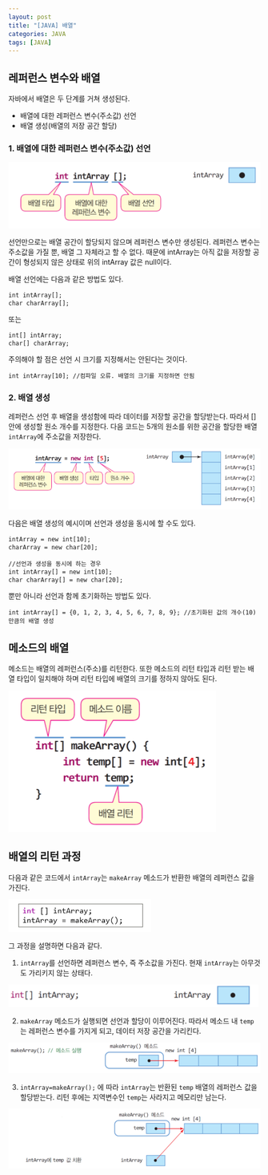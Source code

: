 ```yaml
---
layout: post
title: "[JAVA] 배열"
categories: JAVA
tags: [JAVA]
---
```


## **레퍼런스 변수와 배열**  
  
  
자바에서 배열은 두 단계를 거쳐 생성된다.
  - 배열에 대한 레퍼런스 변수(주소값) 선언
  - 배열 생성(배열의 저장 공간 할당)  
 
 
  
### **1. 배열에 대한 레퍼런스 변수(주소값) 선언**

![image1](/assets/images/JavaImages/3.png)

   선언만으로는 배열 공간이 할당되지 않으며 레퍼런스 변수만 생성된다. 레퍼런스 변수는 주소값을 가질 뿐, 배열 그 자체라고 할 수 없다. 
  때문에 intArray는 아직 값을 저장할 공간이 형성되지 않은 상태로 위의 intArray 값은 null이다.  
  
   배열 선언에는 다음과 같은 방법도 있다.
  
    int intArray[];  
    char charArray[];
  
   또는
  
    int[] intArray;  
    char[] charArray;
   
   주의해야 할 점은 선언 시 크기를 지정해서는 안된다는 것이다.
  
    int intArray[10]; //컴파일 오류. 배열의 크기를 지정하면 안됨  
    
  
### **2. 배열 생성**  

   레퍼런스 선언 후 배열을 생성함에 따라 데이터를 저장할 공간을 할당받는다. 따라서 [] 안에 생성할 원소 개수를 지정한다. 
  다음 코드는 5개의 원소를 위한 공간을 할당한 배열 `intArray`에 주소값을 저장한다. 
  
  ![image2](/assets/images/JavaImages/6.png) 
  
   다음은 배열 생성의 예시이며 선언과 생성을 동시에 할 수도 있다.
  
    intArray = new int[10];  
    charArray = new char[20];  
  
    //선언과 생성을 동시에 하는 경우  
    int intArray[] = new int[10];  
    char charArray[] = new char[20];  
  
   뿐만 아니라 선언과 함께 초기화하는 방법도 있다.
  
    int intArray[] = {0, 1, 2, 3, 4, 5, 6, 7, 8, 9}; //초기화된 값의 개수(10)만큼의 배열 생성  
  
  
  
## **메소드의 배열**
  
   메소드는 배열의 레퍼런스(주소)를 리턴한다. 또한 메소드의 리턴 타입과 리턴 받는 배열 타입이 일치해야 하며 리턴 타입에 배열의 크기를 정하지 않아도 된다.
  
  ![image4](/assets/images/JavaImages/9.png) 
  
  
## **배열의 리턴 과정**
   
   다음과 같은 코드에서 `intArray`는 `makeArray` 메소드가 반환한 배열의 레퍼런스 값을 가진다.  

  ![image5](/assets/images/JavaImages/10.png) 
  
   그 과정을 설명하면 다음과 같다.
  
1. `intArray`를 선언하면 레퍼런스 변수, 즉 주소값을 가진다. 현재 `intArray`는 아무것도 가리키지 않는 상태다.
  
  ![image6](/assets/images/JavaImages/11.png)
   
2. `makeArray` 메소드가 실행되면 선언과 할당이 이루어진다. 따라서 메소드 내 `temp`는 레퍼런스 변수를 가지게 되고, 데이터 저장 공간을 가리킨다.
    
  ![image7](/assets/images/JavaImages/12.png)
    
3. `intArray=makeArray();` 에 따라 `intArray`는 반환된 `temp` 배열의 레퍼런스 값을 할당받는다. 리턴 후에는 지역변수인 `temp`는 사라지고 메모리만 남는다.
    
  ![image8](/assets/images/JavaImages/13.png)
    
    
  
